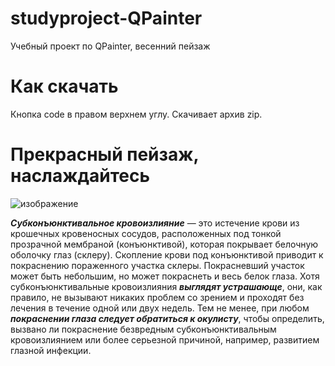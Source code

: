 # studyproject-QPainter
Учебный проект по QPainter, весенний пейзаж

# Как скачать
Кнопка code в правом верхнем углу. Скачивает архив zip.

# Прекрасный пейзаж, наслаждайтесь
![изображение](https://user-images.githubusercontent.com/80642434/163573206-9c51fd92-ef3b-4b2c-9b24-7f3526122c08.png)


***Субконъюнктивальное кровоизлияние*** — это истечение крови из крошечных кровеносных сосудов, расположенных под тонкой прозрачной мембраной (конъюнктивой), которая покрывает белочную оболочку глаз (склеру).
Скопление крови под конъюнктивой приводит к покраснению пораженного участка склеры. Покрасневший участок может быть небольшим, но может покраснеть и весь белок глаза.
Хотя субконъюнктивальные кровоизлияния ***выглядят устрашающе***, они, как правило, не вызывают никаких проблем со зрением и проходят без лечения в течение одной или двух недель.
Тем не менее, при любом ***покраснении глаза следует обратиться к окулисту***, чтобы определить, вызвано ли покраснение безвредным субконъюнктивальным кровоизлиянием или более серьезной причиной, например, развитием глазной инфекции. 
